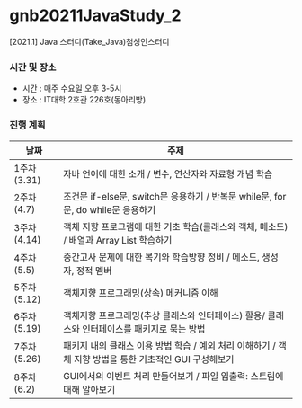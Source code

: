 # gnb20211JavaStudy_2
[2021.1] Java 스터디(Take_Java)첨성인스터디

### 시간 및 장소
- 시간 : 매주 수요일 오후 3-5시
- 장소 : IT대학 2호관 226호(동아리방)

### 진행 계획
| 날짜 | 주제 |
|------|------|
| 1주차 (3.31) | 자바 언어에 대한 소개 / 변수, 연산자와 자료형 개념 학습 | 
| 2주차 (4.7) | 조건문 if-else문, switch문 응용하기 / 반복문 while문, for문, do while문 응용하기 |
| 3주차 (4.14) | 객체 지향 프로그램에 대한 기초 학습(클래스와 객체, 메소드) / 배열과 Array List 학습하기 |
| 4주차 (5.5) | 중간고사 문제에 대한 복기와 학습방향 정비 / 메소드, 생성자, 정적 멤버 |
| 5주차 (5.12) | 객체지향 프로그래밍(상속) 메커니즘 이해 |
| 6주차 (5.19) | 객체지향 프로그래밍(추상 클래스와 인터페이스) 활용/ 클래스와 인터페이스를 패키지로 묶는 방법 |
| 7주차 (5.26) | 패키지 내의 클래스 이용 방법 학습 / 예외 처리 이해하기 / 객체 지향 방법을 통한 기초적인 GUI 구성해보기|
| 8주차 (6.2) | GUI에서의 이벤트 처리 만들어보기 / 파일 입출력: 스트림에 대해 알아보기 |
